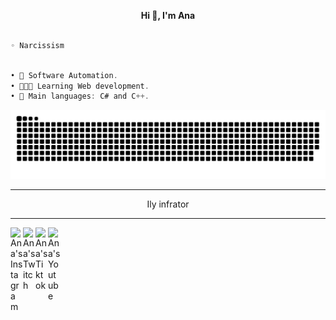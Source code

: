 <p align='center'>
  <b>Hi 👋, I'm Ana </b><br>
  



```py

◦ Narcissism

```
```csharp

• 🤖 Software Automation.
• 👨🏻‍💻 Learning Web development.
• 🌟 Main languages: C# and C++.
```

<div align="center">
  <img  src="https://github.com/1999AZZAR/1999AZZAR/blob/main/resources/img/grid-snake.svg"
       alt="snake" /></a>
</div>


--------------------------------------
										
 <p align="center"> Ily infrator

--------------------------------------

<a href="https://instagram.com/anawhty">
  <img align="left" alt="Ana's Instagram" width="20px" src="https://simpleicons.vercel.app/instagram/6366f1" />
</a>
<a href="https://twitch.com/anawhty">
  <img align="left" alt="Ana's Twitch" width="20px" src="https://simpleicons.now.sh/twitch/6366f1" />
</a>
<a href="https://www.tiktok.com/@anawhty/">
  <img align="left" alt="Ana's Tiktok" width="20px" src="https://simpleicons.vercel.app/tiktok/6366f1" />
</a>
<a href="https://www.youtube.com/channel/UCQpRUttKZN9Pn9-Pq-xt0jQ">
  <img align="left" alt="Ana's Youtube" width="20px" src="https://simpleicons.vercel.app/youtube/6366f1" />
</a>
